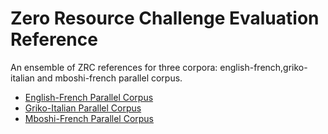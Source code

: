 # Zero Resource Challenge Evaluation Reference 
An ensemble of ZRC references for three corpora: english-french,griko-italian and mboshi-french parallel corpus.

* [English-French Parallel Corpus](https://gitlab.com/mzboito/english-french-parallel-corpus)
* [Griko-Italian Parallel Corpus](https://github.com/antonisa/griko-italian-parallel-corpus)
* [Mboshi-French Parallel Corpus](https://gitlab.com/mzboito/mboshi-french-parallel-corpus)

